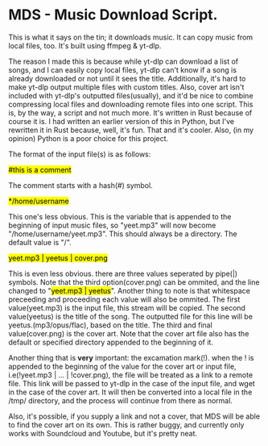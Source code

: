 # MDS - Music Download Script.
This is what it says on the tin; it downloads music. It can copy music from local files, too. It's built using ffmpeg & yt-dlp.

 The reason I made this is because while yt-dlp can download a list of songs, and I can easily copy local files, yt-dlp can't know if a song is already downloaded or not until it sees the title. Additionally, it's hard to make yt-dlp output multiple files with custom titles. Also, cover art isn't included with yt-dlp's outputted files(usually), and it'd be nice to combine compressing local files and downloading remote files into one script. This is, by the way, a script and not much more. It's written in Rust because of course it is. I had written an earlier version of this in Python, but I've rewritten it in Rust because, well, it's fun. That and it's cooler. Also, (in my opinion) Python is a poor choice for this project. 


The format of the input file(s) is as follows:

<mark>\#this is a comment</mark>

The comment starts with a hash(\#) symbol.

<mark>\*/home/username</mark>

This one's less obvious. This is the variable that is appended to the beginning of input music files, so "yeet.mp3" will now become "/home/username/yeet.mp3". This should always be a directory. The default value is "/".

<mark>yeet.mp3 | yeetus | cover.png</mark>

 This is even less obvious. there are three values seperated by pipe(|) symbols. Note that the third option(cover.png) can be ommited, and the line changed to "<mark>yeet.mp3 | yeetus</mark>". Another thing to note is that whitespace preceeding and proceeding each value will also be ommited. The first value(yeet.mp3) is the input file, this stream will be copied. The second value(yeetus) is the title of the song. The outputted file for this line will be yeetus.(mp3/opus/flac), based on the title.  The third and final value(cover.png) is the cover art. Note that the cover art file also has the default or specified directory appended to the beginning of it. 


 Another thing that is **very** important: the excamation mark(!). when the ! is appended to the beginning of the value for the cover art or input file, i.e(!yeet.mp3 | ... | !cover.png), the file will be treated as a link to a remote file. This link will be passed to yt-dlp in the case of the input file, and wget in the case of the cover art. It will then be  converted into a local file in the /tmp/ directory, and the process will continue from there as normal. 

 Also, it's possible, if you supply a link and not a cover, that MDS will be able to find the cover art on its own. This is rather buggy, and currently only works with Soundcloud and Youtube, but it's pretty neat. 
